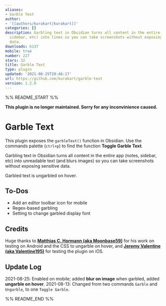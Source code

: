 ```yaml
---
aliases:
- Garble Text
author:
- '[[authors/kurakart|kurakart]]'
categories: []
description: Garbling text in Obsidian turns all content in the entire app (notes,
  sidebar, etc) into lines so you can take screenshots without exposing sensitive
  data.
downloads: 6137
mobile: true
number: 227
stars: 32
title: Garble Text
type: plugin
updated: '2021-08-25T20:46:17'
url: https://github.com/kurakart/garble-text
version: 1.2.0
---
```


%% README_START %%

**This plugin is no longer maintained. Sorry for any inconvinience caused.**

# Garble Text

This plugin exposes the `garbleText()` function in Obsidian. Use the commands palette (`ctrl+p`) to find the function **Toggle Garble Text**.

Garbling text in Obsidian turns all content in the entire app (notes, sidebar, etc) into unreadable text (and blurs images) so you can take screenshots without exposing sensitive data.

Garbled text is ungarbled on hover.

## To-Dos

- Add an editor toolbar icon for mobile
- Regex-based garbling
- Setting to change garbled display font

## Credits

Huge thanks to [**Matthias C. Hormann (aka Moonbase59)**](https://github.com/Moonbase59) for his work on testing on Android and the CSS to ungarble on hover, and [**Jeremy Valentine (aka Valentine195)**](https://github.com/valentine195) for testing the plugin on iOS.

## Update Log

2021-08-25: Enabled on mobile; added **blur on image** when garbled, added **ungarble on hover**.
2021-08-13: Changed from two commands `Garble` and `Ungarble`, to one `Toggle Garble`.


%% README_END %%